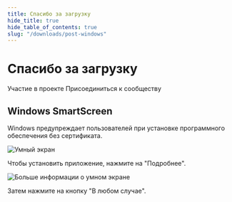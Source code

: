 ```yaml
---
title: Спасибо за загрузку
hide_title: true
hide_table_of_contents: true
slug: "/downloads/post-windows"
---
```


<div className="text-center margin-top--xl">

# Спасибо за загрузку

<div className="row margin-bottom--lg padding--sm flex-center">
<Link className="button button--outline button--warning button--lg margin--sm" href="/contributing">
  Участие в проекте
</Link>
<Link className="button button--outline button--info button--lg margin--sm" href="https://linwood.dev/matrix">
  Присоединиться к сообществу
</Link>

</div>

## Windows SmartScreen


Windows предупреждает пользователей при установке программного обеспечения без сертификата.

![Умный экран](/img/smart-screen.png)

Чтобы установить приложение, нажмите на "Подробнее".

![Больше информации о умном экране](/img/smart-screen-more-info.png)

Затем нажмите на кнопку "В любом случае".

</div>
